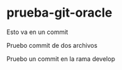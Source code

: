 # prueba-git-oracle

Esto va en un commit

Pruebo commit de dos archivos


Pruebo un commit en la rama develop